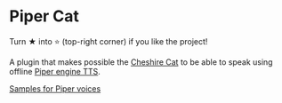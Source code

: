 # Piper Cat

Turn ★ into ⭐ (top-right corner) if you like the project!

A plugin that makes possible the [Cheshire Cat](https://github.com/cheshire-cat-ai) to be able to speak using offline [Piper engine TTS](https://github.com/rhasspy/piper).

[Samples for Piper voices](https://rhasspy.github.io/piper-samples/)
